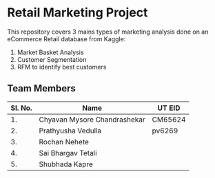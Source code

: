 # Retail Marketing Project

This repository covers 3 mains types of marketing analysis done on an eCommerce Retail database from Kaggle:
1. Market Basket Analysis
2. Customer Segmentation
3. RFM to identify best customers

## Team Members

| Sl. No.      | Name | UT EID |
| --- | --- | --- |
| 1. | Chyavan Mysore Chandrashekar | CM65624 |
| 2. | Prathyusha Vedulla | pv6269 |
| 3. | Rochan Nehete |  |
| 4. | Sai Bhargav Tetali |  |
| 5. | Shubhada Kapre |  |

